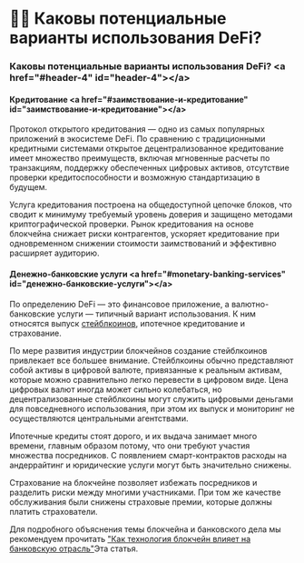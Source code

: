 <h1>🧑🎨 Каковы потенциальные варианты использования DeFi? </h1>
<h3>Каковы потенциальные варианты использования DeFi? &lt;a href="#header-4" id="header-4"&gt;&lt;/a&gt;</h3>
<h4>Кредитование &lt;a href=&quot;#заимствование-и-кредитование&quot; id=&quot;заимствование-и-кредитование&quot;&gt;&lt;/a&gt;</h4>
<p>Протокол открытого кредитования — одно из самых популярных приложений в экосистеме DeFi. По сравнению с традиционными кредитными системами открытое децентрализованное кредитование имеет множество преимуществ, включая мгновенные расчеты по транзакциям, поддержку обеспеченных цифровых активов, отсутствие проверки кредитоспособности и возможную стандартизацию в будущем. </p>
<p>Услуга кредитования построена на общедоступной цепочке блоков, что сводит к минимуму требуемый уровень доверия и защищено методами криптографической проверки. Рынок кредитования на основе блокчейна снижает риски контрагентов, ускоряет кредитование при одновременном снижении стоимости заимствований и эффективно расширяет аудиторию. </p>
<h4>Денежно-банковские услуги &lt;a href=&quot;#monetary-banking-services&quot; id=&quot;денежно-банковские-услуги&quot;&gt;&lt;/a&gt;</h4>
<p>По определению DeFi — это финансовое приложение, а валютно-банковские услуги — типичный вариант использования. К ним относятся выпуск <a href="https://academy.binance.com/glossary/stablecoin">стейблкоинов</a>, ипотечное кредитование и страхование. </p>
<p>По мере развития индустрии блокчейнов создание стейблкоинов привлекает все большее внимание. Стейблкоины обычно представляют собой активы в цифровой валюте, привязанные к реальным активам, которые можно сравнительно легко перевести в цифровом виде. Цена цифровых валют иногда может сильно колебаться, но децентрализованные стейблкоины могут служить цифровыми деньгами для повседневного использования, при этом их выпуск и мониторинг не осуществляются центральными агентствами. </p>
<p>Ипотечные кредиты стоят дорого, и их выдача занимает много времени, главным образом потому, что они требуют участия множества посредников. С появлением смарт-контрактов расходы на андеррайтинг и юридические услуги могут быть значительно снижены. </p>
<p>Страхование на блокчейне позволяет избежать посредников и разделить риски между многими участниками. При том же качестве обслуживания были снижены страховые премии, которые должны платить страхователи. </p>
<p>Для подробного объяснения темы блокчейна и банковского дела мы рекомендуем прочитать <a href="https://academy.binance.com/zh/articles/how-blockchain-technology-will-impact-the-banking -industry">"Как технология блокчейн влияет на банковскую отрасль"</a>Эта статья. </p>